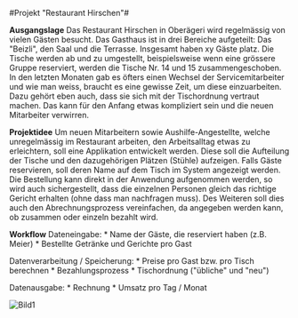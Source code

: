 #Projekt "Restaurant Hirschen"#

**Ausgangslage**
Das Restaurant Hirschen in Oberägeri wird regelmässig von vielen Gästen besucht. Das Gasthaus ist in drei Bereiche aufgeteilt: Das "Beizli", den Saal und die Terrasse. Insgesamt haben xy Gäste platz. 
Die Tische werden ab und zu umgestellt, beispielsweise wenn eine grössere Gruppe reserviert, werden die Tische Nr. 14 und 15 zusammengeschoben. In den letzten Monaten gab es öfters einen Wechsel der Servicemitarbeiter und wie man weiss, braucht es eine gewisse Zeit, um diese einzuarbeiten. Dazu gehört eben auch, dass sie sich mit der Tischordnung vertraut machen.
Das kann für den Anfang etwas kompliziert sein und die neuen Mitarbeiter verwirren.

**Projektidee**
Um neuen Mitarbeitern sowie Aushilfe-Angestellte, welche unregelmässig im Restaurant arbeiten, den Arbeitsalltag etwas zu erleichtern, soll eine Applikation entwickelt werden. Diese soll die Aufteilung der Tische und den dazugehörigen Plätzen (Stühle) aufzeigen. Falls Gäste reservieren, soll deren Name auf dem Tisch im System angezeigt werden. Die Bestellung kann direkt in der Anwendung aufgenommen werden, so wird auch sichergestellt, dass die einzelnen Personen gleich das richtige Gericht erhalten (ohne dass man nachfragen muss). Des Weiteren soll dies auch den Abrechnungsprozess vereinfachen, da angegeben werden kann, ob zusammen oder einzeln bezahlt wird.

**Workflow**
Dateneingabe: 
	* Name der Gäste, die reserviert haben (z.B. Meier) 
	* Bestellte Getränke und Gerichte pro Gast

Datenverarbeitung / Speicherung:
	* Preise pro Gast bzw. pro Tisch berechnen
	* Bezahlungsprozess
	* Tischordnung ("übliche" und "neu")

Datenausgabe:
	* Rechnung
	* Umsatz pro Tag / Monat 
    
![Bild1](/OneDrive/Dokumente/DBM/3.Semester/PRO2/Projektarbeit/Bild1.png)

    
    
